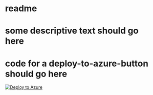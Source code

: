 # readme
# some descriptive text should go here
# code for a deploy-to-azure-button should go here

[![Deploy to Azure](https://aka.ms/deploytoazurebutton)](https://portal.azure.com/#create/Microsoft.Template/uri/https%3A%2F%2Fraw.githubusercontent.com%2FSentorSecurity%2FAzureOnboardingStuff%2Fmain%2FSetupTrustToMSSP%2FMSSDeploy.json)
